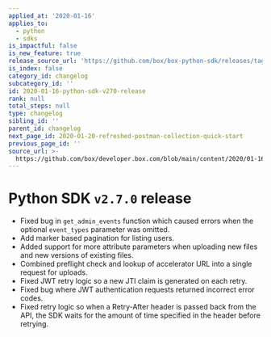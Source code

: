 ```yaml
---
applied_at: '2020-01-16'
applies_to:
  - python
  - sdks
is_impactful: false
is_new_feature: true
release_source_url: 'https://github.com/box/box-python-sdk/releases/tag/v2.7.0'
is_index: false
category_id: changelog
subcategory_id: ''
id: 2020-01-16-python-sdk-v270-release
rank: null
total_steps: null
type: changelog
sibling_id: ''
parent_id: changelog
next_page_id: 2020-01-20-refreshed-postman-collection-quick-start
previous_page_id: ''
source_url: >-
  https://github.com/box/developer.box.com/blob/main/content/2020/01-16-python-sdk-v270-release.md
---
```

# Python SDK `v2.7.0` release

- Fixed bug in `get_admin_events` function which caused errors when the optional `event_types` parameter was omitted.
- Add marker based pagination for listing users.
- Added support for more attribute parameters when uploading new files and new versions of existing files.
- Combined preflight check and lookup of accelerator URL into a single request for uploads.
- Fixed JWT retry logic so a new JTI claim is generated on each retry.
- Fixed bug where JWT authentication requests returned incorrect error codes.
- Fixed retry logic so when a Retry-After header is passed back from the API, the SDK waits for the amount of time specified in the header before retrying.